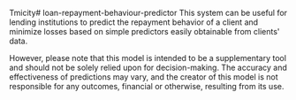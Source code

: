 Tmicity# loan-repayment-behaviour-predictor
This system can be useful for lending institutions to predict the repayment behavior of a client and minimize losses based on simple predictors easily obtainable from clients' data. 

However, please note that this model is intended to be a supplementary tool and should not be solely relied upon for decision-making. The accuracy and effectiveness of predictions may vary, and the creator of this model is not responsible for any outcomes, financial or otherwise, resulting from its use.
